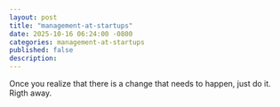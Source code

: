 ```yaml
---
layout: post
title: "management-at-startups"
date: 2025-10-16 06:24:00 -0800
categories: management-at-startups
published: false
description:
---
```


Once you realize that there is a change that needs to happen, just do it. Rigth away.



